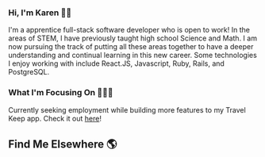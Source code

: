 ### Hi, I'm Karen 👋🏼

I'm a apprentice full-stack software developer who is open to work! In the areas of STEM, I have previously taught high school Science and Math. I am now pursuing the track of putting all these areas together to have a deeper understanding and continual learning in this new career. Some technologies I enjoy working with include React.JS, Javascript, Ruby, Rails, and PostgreSQL.

### What I'm Focusing On 👩🏻‍💻

Currently seeking employment while building more features to my Travel Keep app. Check it out <a href="https://travel-keep.onrender.com" target="_blank">here</a>!

## Find Me Elsewhere 🌎

<!-- <a href="https://www.linkedin.com/in/kwong402/" target="_blank"> -->
<!-- ![linkedin](https://img.shields.io/badge/LinkedIn-0277b5?style=for-the-badge&logo=LinkedIn&logoColor=white -->
<!-- </a> -->


<!--
**kwong402/kwong402** is a ✨ _special_ ✨ repository because its `README.md` (this file) appears on your GitHub profile.

Here are some ideas to get you started:

- 🔭 I’m currently working on ...
- 🌱 I’m currently learning ...
- 👯 I’m looking to collaborate on ...
- 🤔 I’m looking for help with ...
- 💬 Ask me about ...
- 📫 How to reach me: ...
- 😄 Pronouns: ...
- ⚡ Fun fact: ...
-->
